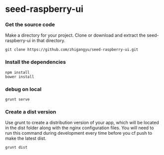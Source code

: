 # seed-raspberry-ui
### Get the source code
Make a directory for your project.  Clone or download and extract the seed-raspberry-ui in that directory.
```
git clone https://github.com/zhigangyu/seed-raspberry-ui.git
```

### Install the dependencies
```
npm install
bower install
```
### debug on local
```
grunt serve
```
### Create a dist version
Use grunt to create a distribution version of your app, which will be located in the dist folder along with the nginx configuration files.  You will need to run this command during development every time before you cf push to make the latest dist.
```
grunt dist
```

